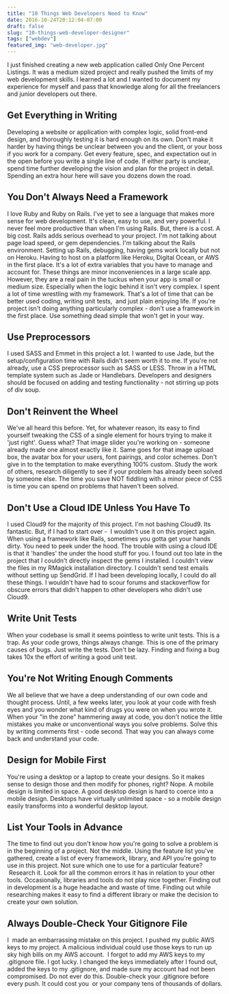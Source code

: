 ```yaml
---
title: "10 Things Web Developers Need to Know"
date: 2016-10-24T20:12:04-07:00
draft: false
slug: "10-things-web-developer-designer"
tags: ["webdev"]
featured_img: "web-developer.jpg"
---
```


I just finished creating a new web application called Only One Percent Listings. It was a medium sized project and really pushed the limits of my web development skills. I learned a lot and I wanted to document my experience for myself and pass that knowledge along for all the freelancers and junior developers out there.

Get Everything in Writing
-------------------------

Developing a website or application with complex logic, solid front-end design, and thoroughly testing it is hard enough on its own. Don't make it harder by having things be unclear between you and the client, or your boss if you work for a company. Get every feature, spec, and expectation out in the open before you write a single line of code. If either party is unclear, spend time further developing the vision and plan for the project in detail. Spending an extra hour here will save you dozens down the road.

You Don't Always Need a Framework
---------------------------------

I love Ruby and Ruby on Rails. I've yet to see a language that makes more sense for web development. It's clean, easy to use, and very powerful. I never feel more productive than when I'm using Rails. But, there is a cost. A big cost. Rails adds serious overhead to your project. I'm not talking about page load speed, or gem dependencies. I'm talking about the Rails environment. Setting up Rails, debugging, having gems work locally but not on Heroku. Having to host on a platform like Heroku, Digital Ocean, or AWS in the first place. It's a lot of extra variables that you have to manage and account for. These things are minor inconveniences in a large scale app. However, they are a real pain in the tuckus when your app is small or medium size. Especially when the logic behind it isn't very complex. I spent a lot of time wrestling with my framework. That's a lot of time that can be better used coding, writing unit tests,  and just plain enjoying life. If you're project isn't doing anything particularly complex - don't use a framework in the first place. Use something dead simple that won't get in your way.

Use Preprocessors
-----------------

I used SASS and Emmet in this project a lot. I wanted to use Jade, but the setup/configuration time with Rails didn't seem worth it to me. If you're not already, use a CSS preprocessor such as SASS or LESS. Throw in a HTML template system such as Jade or Handlebars. Developers and designers should be focused on adding and testing functionality - not stirring up pots of div soup.

Don't Reinvent the Wheel
------------------------

We've all heard this before. Yet, for whatever reason, its easy to find yourself tweaking the CSS of a single element for hours trying to make it 'just right'. Guess what? That image slider you're working on - someone already made one almost exactly like it. Same goes for that image upload box, the avatar box for your users, font pairings, and color schemes. Don't give in to the temptation to make everything 100% custom. Study the work of others, research diligently to see if your problem has already been solved by someone else. The time you save NOT fiddling with a minor piece of CSS is time you can spend on problems that haven't been solved.

Don't Use a Cloud IDE Unless You Have To
----------------------------------------

I used Cloud9 for the majority of this project. I'm not bashing Cloud9. Its fantastic. But, if I had to start over -  I wouldn't use it on this project again. When using a framework like Rails, sometimes you gotta get your hands dirty. You need to peek under the hood. The trouble with using a cloud IDE is that it 'handles' the under the hood stuff for you. I found out too late in the project that I couldn't directly inspect the gems I installed. I couldn't view the files in my RMagick installation directory. I couldn't send test emails without setting up SendGrid. If I had been developing locally, I could do all these things. I wouldn't have had to scour forums and stackoverflow for obscure errors that didn't happen to other developers who didn't use Cloud9.

Write Unit Tests
----------------

When your codebase is small it seems pointless to write unit tests. This is a trap. As your code grows, things always change. This is one of the primary causes of bugs. Just write the tests. Don't be lazy. Finding and fixing a bug takes 10x the effort of writing a good unit test.

You're Not Writing Enough Comments
----------------------------------

We all believe that we have a deep understanding of our own code and thought process. Until, a few weeks later, you look at your code with fresh eyes and you wonder what kind of drugs you were on when you wrote it. When your "in the zone" hammering away at code, you don't notice the little mistakes you make or unconventional ways you solve problems. Solve this by writing comments first - code second. That way you can always come back and understand your code.

Design for Mobile First
-----------------------

You're using a desktop or a laptop to create your designs. So it makes sense to design those and then modify for phones, right? Nope. A mobile design is limited in space. A good desktop design is hard to coerce into a mobile design. Desktops have virtually unlimited space - so a mobile design easily transforms into a wonderful desktop layout.

List Your Tools in Advance
--------------------------

The time to find out you don't know how you're going to solve a problem is in the beginning of a project. Not the middle. Using the feature list you've gathered, create a list of every framework, library, and API you're going to use in this project. Not sure which one to use for a particular feature?  Research it. Look for all the common errors it has in relation to your other tools. Occasionally, libraries and tools do not play nice together. Finding out in development is a huge headache and waste of time. Finding out while researching makes it easy to find a different library or make the decision to create your own solution.

Always Double-Check Your Gitignore File
---------------------------------------

I  made an embarrassing mistake on this project. I pushed my public AWS keys to my project. A malicious individual could use those keys to run up sky high bills on my AWS account.  I forgot to add my AWS keys to my .gitignore file. I got lucky. I changed the keys immediately after I found out, added the keys to my .gitignore, and made sure my account had not been compromised. Do not ever do this. Double-check your .gitignore before every push. It could cost you  or your company tens of thousands of dollars.